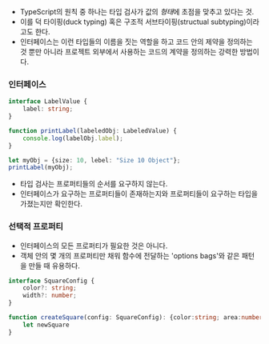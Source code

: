 - TypeScript의 원칙 중 하나는 타입 검사가 값의 *형태*에 초점을 맞추고 있다는 것.
- 이를 덕 타이핑(duck typing) 혹은 구조적 서브타이핑(structual subtyping)이라고도 한다.
- 인터페이스는 이런 타입들의 이름을 짓는 역할을 하고 코드 안의 제약을 정의하는 것 뿐만 아니라 프로젝트 외부에서 사용하는 코드의 계약을 정의하는 강력한 방법이다.

### 인터페이스
```TypeScript
interface LabelValue {
    label: string;
}

function printLabel(labeledObj: LabeledValue) {
    console.log(labelObj.label);
}

let myObj = {size: 10, lebel: "Size 10 Object"};
printLabel(myObj);
```
- 타입 검사는 프로퍼티들의 순서를 요구하지 않는다.
- 인터페이스가 요구하는 프로퍼티들이 존재하는지와 프로퍼티들이 요구하는 타입을 가졌는지만 확인한다.

### 선택적 프로퍼티
- 인터페이스의 모든 프로퍼티가 필요한 것은 아니다.
- 객체 안의 몇 개의 프로퍼티만 채워 함수에 전달하는 'options bags'와 같은 패턴을 만들 때 유용하다.
```TypeScript
interface SquareConfig {
    color?: string;
    width?: number;
}

function createSquare(config: SquareConfig): {color:string; area:number} {
    let newSquare
}
```